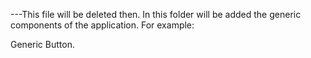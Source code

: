 ---This file will be deleted then.
In this folder will be added the generic components of the application.
For example:

Generic Button.
